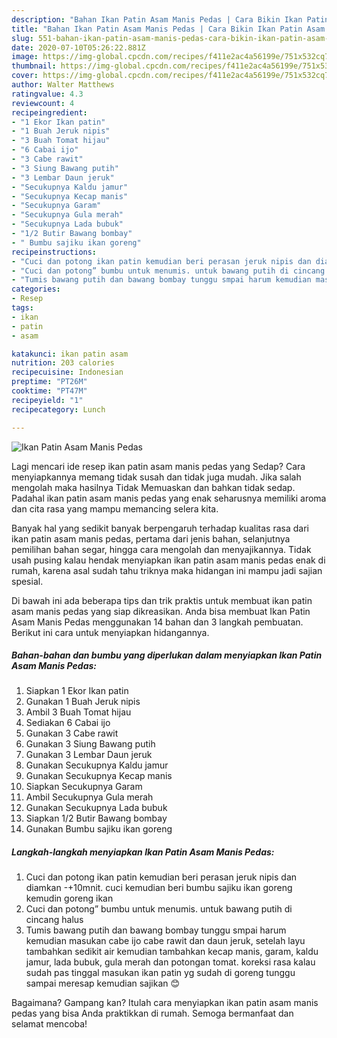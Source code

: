 ```yaml
---
description: "Bahan Ikan Patin Asam Manis Pedas | Cara Bikin Ikan Patin Asam Manis Pedas Yang Mudah Dan Praktis"
title: "Bahan Ikan Patin Asam Manis Pedas | Cara Bikin Ikan Patin Asam Manis Pedas Yang Mudah Dan Praktis"
slug: 551-bahan-ikan-patin-asam-manis-pedas-cara-bikin-ikan-patin-asam-manis-pedas-yang-mudah-dan-praktis
date: 2020-07-10T05:26:22.881Z
image: https://img-global.cpcdn.com/recipes/f411e2ac4a56199e/751x532cq70/ikan-patin-asam-manis-pedas-foto-resep-utama.jpg
thumbnail: https://img-global.cpcdn.com/recipes/f411e2ac4a56199e/751x532cq70/ikan-patin-asam-manis-pedas-foto-resep-utama.jpg
cover: https://img-global.cpcdn.com/recipes/f411e2ac4a56199e/751x532cq70/ikan-patin-asam-manis-pedas-foto-resep-utama.jpg
author: Walter Matthews
ratingvalue: 4.3
reviewcount: 4
recipeingredient:
- "1 Ekor Ikan patin"
- "1 Buah Jeruk nipis"
- "3 Buah Tomat hijau"
- "6 Cabai ijo"
- "3 Cabe rawit"
- "3 Siung Bawang putih"
- "3 Lembar Daun jeruk"
- "Secukupnya Kaldu jamur"
- "Secukupnya Kecap manis"
- "Secukupnya Garam"
- "Secukupnya Gula merah"
- "Secukupnya Lada bubuk"
- "1/2 Butir Bawang bombay"
- " Bumbu sajiku ikan goreng"
recipeinstructions:
- "Cuci dan potong ikan patin kemudian beri perasan jeruk nipis dan diamkan -+10mnit. cuci kemudian beri bumbu sajiku ikan goreng kemudin goreng ikan"
- "Cuci dan potong” bumbu untuk menumis. untuk bawang putih di cincang halus"
- "Tumis bawang putih dan bawang bombay tunggu smpai harum kemudian masukan cabe ijo cabe rawit dan daun jeruk, setelah layu tambahkan sedikit air kemudian tambahkan kecap manis, garam, kaldu jamur, lada bubuk, gula merah dan potongan tomat. koreksi rasa kalau sudah pas tinggal masukan ikan patin yg sudah di goreng tunggu sampai meresap kemudian sajikan 😊"
categories:
- Resep
tags:
- ikan
- patin
- asam

katakunci: ikan patin asam 
nutrition: 203 calories
recipecuisine: Indonesian
preptime: "PT26M"
cooktime: "PT47M"
recipeyield: "1"
recipecategory: Lunch

---
```



![Ikan Patin Asam Manis Pedas](https://img-global.cpcdn.com/recipes/f411e2ac4a56199e/751x532cq70/ikan-patin-asam-manis-pedas-foto-resep-utama.jpg)

Lagi mencari ide resep ikan patin asam manis pedas yang Sedap? Cara menyiapkannya memang tidak susah dan tidak juga mudah. Jika salah mengolah maka hasilnya Tidak Memuaskan dan bahkan tidak sedap. Padahal ikan patin asam manis pedas yang enak seharusnya memiliki aroma dan cita rasa yang mampu memancing selera kita.

Banyak hal yang sedikit banyak berpengaruh terhadap kualitas rasa dari ikan patin asam manis pedas, pertama dari jenis bahan, selanjutnya pemilihan bahan segar, hingga cara mengolah dan menyajikannya. Tidak usah pusing kalau hendak menyiapkan ikan patin asam manis pedas enak di rumah, karena asal sudah tahu triknya maka hidangan ini mampu jadi sajian spesial.




Di bawah ini ada beberapa tips dan trik praktis untuk membuat ikan patin asam manis pedas yang siap dikreasikan. Anda bisa membuat Ikan Patin Asam Manis Pedas menggunakan 14 bahan dan 3 langkah pembuatan. Berikut ini cara untuk menyiapkan hidangannya.

<!--inarticleads1-->

##### Bahan-bahan dan bumbu yang diperlukan dalam menyiapkan Ikan Patin Asam Manis Pedas:

1. Siapkan 1 Ekor Ikan patin
1. Gunakan 1 Buah Jeruk nipis
1. Ambil 3 Buah Tomat hijau
1. Sediakan 6 Cabai ijo
1. Gunakan 3 Cabe rawit
1. Gunakan 3 Siung Bawang putih
1. Gunakan 3 Lembar Daun jeruk
1. Gunakan Secukupnya Kaldu jamur
1. Gunakan Secukupnya Kecap manis
1. Siapkan Secukupnya Garam
1. Ambil Secukupnya Gula merah
1. Gunakan Secukupnya Lada bubuk
1. Siapkan 1/2 Butir Bawang bombay
1. Gunakan  Bumbu sajiku ikan goreng




<!--inarticleads2-->

##### Langkah-langkah menyiapkan Ikan Patin Asam Manis Pedas:

1. Cuci dan potong ikan patin kemudian beri perasan jeruk nipis dan diamkan -+10mnit. cuci kemudian beri bumbu sajiku ikan goreng kemudin goreng ikan
1. Cuci dan potong” bumbu untuk menumis. untuk bawang putih di cincang halus
1. Tumis bawang putih dan bawang bombay tunggu smpai harum kemudian masukan cabe ijo cabe rawit dan daun jeruk, setelah layu tambahkan sedikit air kemudian tambahkan kecap manis, garam, kaldu jamur, lada bubuk, gula merah dan potongan tomat. koreksi rasa kalau sudah pas tinggal masukan ikan patin yg sudah di goreng tunggu sampai meresap kemudian sajikan 😊




Bagaimana? Gampang kan? Itulah cara menyiapkan ikan patin asam manis pedas yang bisa Anda praktikkan di rumah. Semoga bermanfaat dan selamat mencoba!
